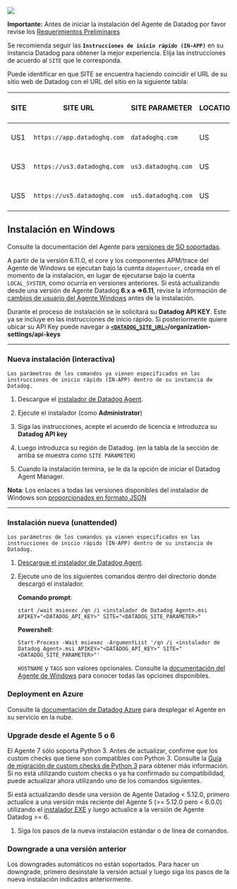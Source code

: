 ![](https://datadog-docs.imgix.net/images/icons/platform_windows.png?ch=Width%2cDPR&fit=max&auto=format&w=138)

**Importante:** Antes de iniciar la instalación del Agente de Datadog por favor revise los [Requerimientos Preliminares](https://github.com/ogygp/datadog-agent-core-es/blob/main/README.md)

Se recomienda seguir las **`Instrucciones de inicio rápido (IN-APP)`**  en su instancia Datadog para obtener la mejor experiencia. Elija las instrucciones de acuerdo al `SITE` que le corresponda. 

Puede identificar en que SITE se encuentra haciendo coincidir el URL de su sitio web de Datadog con el URL del sitio en la siguiente tabla:

| SITE | SITE URL | SITE PARAMETER | LOCATION | IN-APP QUICK GUIDE|
| --- | --- | --- | --- | --- |
| US1 | `https://app.datadoghq.com` | `datadoghq.com` | US | [US1-QUICK-GUIDE](https://app.datadoghq.com/account/settings#agent/windows) |
| US3 | `https://us3.datadoghq.com` | `us3.datadoghq.com` | US |[US3-QUICK-GUIDE](https://us3.datadoghq.com/account/settings#agent/windows) |
| US5 | `https://us5.datadoghq.com` | `us5.datadoghq.com` | US |[US5-QUICK-GUIDE](https://us5.datadoghq.com/account/settings#agent/windows) |


## Instalación en Windows

Consulte la documentación del Agente para [versiones de SO soportadas](https://docs.datadoghq.com/agent/basic_agent_usage/#supported-os-versions).

A partir de la versión 6.11.0, el core y los componentes APM/trace del Agente de Windows se ejecutan bajo la cuenta `ddagentuser`, creada en el momento de la instalación, en lugar de ejecutarse bajo la cuenta `LOCAL_SYSTEM`, como ocurría en versiones anteriores. Si está actualizando desde una versión de Agente Datadog **6.x a =>6.11**, revise la información de [cambios de usuario del Agente Windows](https://docs.datadoghq.com/agent/faq/windows-agent-ddagent-user/) antes de la instalación.

Durante el proceso de instalación se le solicitará su **Datadog API KEY**. Este ya se incluye en las instrucciones de inicio rápido. Si posteriormente quiere ubicar su API Key puede navegar a **[`<DATADOG_SITE_URL>`](https://docs.datadoghq.com/getting_started/site/#access-the-datadog-site)/organization-settings/api-keys**   

---
### Nueva instalación (interactiva)

`Los parámetros de los comandos ya vienen especificados en las instrucciones de inicio rápido (IN-APP) dentro de su instancia de Datadog.`

1.  Descargue el [instalador de Datadog Agent](https://s3.amazonaws.com/ddagent-windows-stable/datadog-agent-7-latest.amd64.msi).

2.  Ejecute el instalador (como **Administrator**)

3.  Siga las instrucciones, acepte el acuerdo de licencia e introduzca su **Datadog API key**

4.  Luego introduzca su región de Datadog. (en la tabla de la sección de arriba se muestra como `SITE PARAMETER`) 

5.  Cuando la instalación termina, se le da la opción de iniciar el Datadog Agent Manager.

**Nota**: Los enlaces a todas las versiones disponibles del instalador de Windows son [proporcionados en formato JSON](https://s3.amazonaws.com/ddagent-windows-stable/installers.json)

---
### Instalación nueva (unattended)

`Los parámetros de los comandos ya vienen especificados en las instrucciones de inicio rápido (IN-APP) dentro de su instancia de Datadog.`

1.  [Descargue el instalador de Datadog Agent](https://s3.amazonaws.com/ddagent-windows-stable/datadog-agent-7-latest.amd64.msi).

2.  Ejecute uno de los siguientes comandos dentro del directorio donde descargó el instalador.

    **Comando prompt**:

    `start /wait msiexec /qn /i <instalador de Datadog Agent>.msi APIKEY="<DATADOG_API_KEY>" SITE="<DATADOG_SITE_PARAMETER>"`

    **Powershell**:

    `Start-Process -Wait msiexec -ArgumentList '/qn /i <instalador de Datadog Agent>.msi APIKEY="<DATADOG_API_KEY>" SITE="<DATADOG_SITE_PARAMETER>"'`

    `HOSTNAME` y `TAGS` son valores opcionales. Consulte la [documentación del Agente de Windows](https://docs.datadoghq.com/agent/basic_agent_usage/windows/#command-line) para conocer todas las opciones disponibles.


### Deployment en Azure

Consulte la [documentación de Datadog Azure](https://docs.datadoghq.com/integrations/azure/#setup) para desplegar el Agente en su servicio en la nube.

### Upgrade desde el Agente 5 o 6

El Agente 7 sólo soporta Python 3. Antes de actualizar, confirme que los custom checks que tiene son compatibles con Python 3. Consulte la [Guía de migración de custom checks de Python 3](https://docs.datadoghq.com/agent/guide/python-3/) para obtener más información. Si no está utilizando custom checks o ya ha confirmado su compatibilidad, puede actualizar ahora utilizando uno de los comandos siguientes.

Si está actualizando desde una versión de Agente Datadog < 5.12.0, primero actualice a una versión más reciente del Agente 5 (>= 5.12.0 pero < 6.0.0) utilizando el [instalador EXE](https://s3.amazonaws.com/ddagent-windows-stable/ddagent-cli-latest.exe) y luego actualice a la versión de Agente Datadog >= 6.

1.  Siga los pasos de la nueva instalación estándar o de línea de comandos.

### Downgrade a una versión anterior

Los downgrades automáticos no están soportados. Para hacer un downgrade, primero desinstale la versión actual y luego siga los pasos de la nueva instalación indicados anteriormente.
